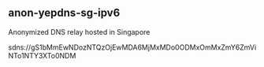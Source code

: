 
## anon-yepdns-sg-ipv6

Anonymized DNS relay hosted in Singapore

sdns://gS1bMmEwNDozNTQzOjEwMDA6MjMxMDo0ODMxOmMxZmY6ZmViNTo1NTY3XTo0NDM
